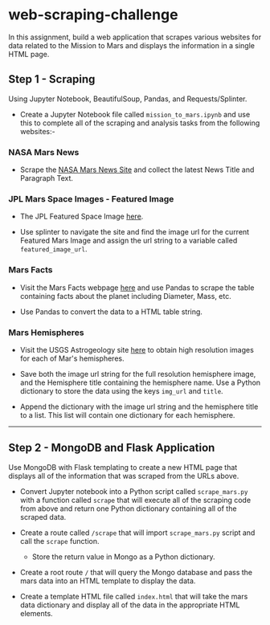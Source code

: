 # web-scraping-challenge

In this assignment, build a web application that scrapes various websites for data related to the Mission to Mars and displays the information in a single HTML page.

## Step 1 - Scraping

Using Jupyter Notebook, BeautifulSoup, Pandas, and Requests/Splinter.

* Create a Jupyter Notebook file called `mission_to_mars.ipynb` and use this to complete all of the scraping and analysis tasks from the following websites:-

### NASA Mars News

* Scrape the [NASA Mars News Site](https://mars.nasa.gov/news/) and collect the latest News Title and Paragraph Text.

### JPL Mars Space Images - Featured Image

* The JPL Featured Space Image [here](https://data-class-jpl-space.s3.amazonaws.com/JPL_Space/index.html).

* Use splinter to navigate the site and find the image url for the current Featured Mars Image and assign the url string to a variable called `featured_image_url`.

### Mars Facts

* Visit the Mars Facts webpage [here](https://space-facts.com/mars/) and use Pandas to scrape the table containing facts about the planet including Diameter, Mass, etc.

* Use Pandas to convert the data to a HTML table string.

### Mars Hemispheres

* Visit the USGS Astrogeology site [here](https://astrogeology.usgs.gov/search/results?q=hemisphere+enhanced&k1=target&v1=Mars) to obtain high resolution images for each of Mar's hemispheres.

* Save both the image url string for the full resolution hemisphere image, and the Hemisphere title containing the hemisphere name. Use a Python dictionary to store the data using the keys `img_url` and `title`.

* Append the dictionary with the image url string and the hemisphere title to a list. This list will contain one dictionary for each hemisphere.

- - -

## Step 2 - MongoDB and Flask Application

Use MongoDB with Flask templating to create a new HTML page that displays all of the information that was scraped from the URLs above.

* Convert Jupyter notebook into a Python script called `scrape_mars.py` with a function called `scrape` that will execute all of the scraping code from above and return one Python dictionary containing all of the scraped data.

* Create a route called `/scrape` that will import `scrape_mars.py` script and call the `scrape` function.

  * Store the return value in Mongo as a Python dictionary.

* Create a root route `/` that will query the Mongo database and pass the mars data into an HTML template to display the data.

* Create a template HTML file called `index.html` that will take the mars data dictionary and display all of the data in the appropriate HTML elements.

